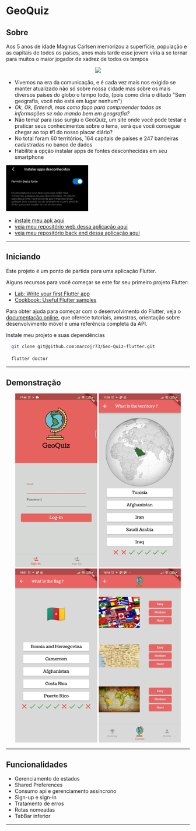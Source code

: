 # GeoQuiz

## Sobre
Aos 5 anos de idade Magnus Carlsen memorizou a superfície, população e as capitais de todos os países, anos mais tarde esse jovem viria a se tornar para muitos o maior jogador de xadrez de todos os tempos

<p align="center">
   <img width=350 src="https://projeto22-geo-quiz.vercel.app/static/media/logo.83d2cab8.png"/>
</p>


- Vivemos na era da comunicação, e é cada vez mais nos exigido se manter atualizado não só sobre nossa cidade mas sobre os mais diversos países do globo o tempo todo, (pois como diria o ditado "Sem geografia, você não está em lugar nenhum")
- *Ok, Ok, Entendi, mas como faço para compreender todas as informações se não mando bem em geografia?*
- Não tema! para isso surgiu o GeoQuiz, um site onde você pode testar e praticar seus conhecimentos sobre o tema, será que você consegue chegar ao top #1 do nosso placar diário?
- No total foram 60 territórios, 164 capitais de países e 247 bandeiras cadastradas no banco de dados
- Habilite a opção instalar apps de fontes desconhecidas em seu smartphone

<img width=225 src="assets/images/habilitarfontesdesconhecidas.jpg"/>

- [instale meu apk aqui](https://drive.google.com/file/d/1dwillQH9LY5sHw77KzUc9we5yST8db5H/view?usp=share_link)
- [veja meu repositório web dessa aplicação aqui](https://github.com/marcojr73/projeto22-geoQuiz-API)
- [veja meu repositório back end dessa aplicação aqui](https://github.com/marcojr73/projeto22-geoQuiz-API)

***

## Iniciando

Este projeto é um ponto de partida para uma aplicação Flutter.

Alguns recursos para você começar se este for seu primeiro projeto Flutter:

- [Lab: Write your first Flutter app](https://docs.flutter.dev/get-started/codelab)
- [Cookbook: Useful Flutter samples](https://docs.flutter.dev/cookbook)

Para obter ajuda para começar com o desenvolvimento do Flutter, veja o
[documentação online](https://docs.flutter.dev/), que oferece tutoriais,
amostras, orientação sobre desenvolvimento móvel e uma referência completa da API.

Instale meu projeto e suas dependências

```bash
  git clone git@github.com:marcojr73/Geo-Quiz-flutter.git

  flutter doctor
```

***

## Demonstração

<p align="center">
   <img width=225 src="./assets/images/demo.gif"/>
   <img width=225 src="./assets/images/demo1.jpg"/>
   <img width=225 src="./assets/images/demo2.jpg"/>
   <img width=225 src="./assets/images/demo3.jpg"/>
</p>


***

## Funcionalidades

- Gerenciamento de estados
- Shared Preferences
- Consumo api e gerenciamento assíncrono
- Sign-up e sign-in
- Tratamento de erros
- Rotas nomeadas
- TabBar inferior

***